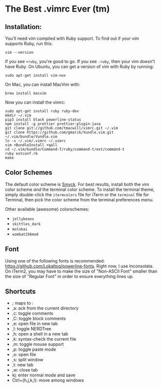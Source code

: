 # The Best .vimrc Ever (tm)

## Installation:

You'll need vim compiled with Ruby support. To find out if your vim supports Ruby, run this:

    vim --version

If you see `+ruby`, you're good to go. If you see `-ruby`, then your vim doesn't have Ruby. On Ubuntu, you can get a version of vim with Ruby by running:

    sudo apt-get install vim-nox

On Mac, you can install MacVim with:

    brew install macvim

Now you can install the vimrc:

    sudo apt-get install ruby ruby-dev
    mkdir ~/.vim
    pip3 install black powerline-status
    npm install -g prettier prettier-plugin-java
    git clone git://github.com/tmacwill/vimrc.git ~/.vim
    git clone https://github.com/gmarik/Vundle.vim.git ~/.vim/bundle/Vundle.vim
    ln -s ~/.vim/.vimrc ~/.vimrc
    vim +BundleInstall +qall
    cd ~/.vim/bundle/Command-T/ruby/command-t/ext/command-t
    ruby extconf.rb
    make

## Color Schemes

The default color scheme is [Smyck](https://github.com/hukl/Smyck-Color-Scheme/). For best results, install both the vim color scheme _and_ the terminal color scheme. To install the terminal theme, simply double-click the `itermcolors` file for iTerm or the `terminal` file for Terminal, then pick the color scheme from the terminal preferences menu.

Other available (awesome) colorschemes:

- `jellybeans`
- `skittles_dark`
- `molokai`
- `wombat256mod`

## Font

Using one of the following fonts is recommended: https://github.com/Lokaltog/powerline-fonts. Right now, I use Inconsolata. On iTerm2, you may have to make the size of "Non-ASCII Font" smaller than the size of "Regular Font" in order to ensure everything lines up.

## Shortcuts

- ; maps to :
- ,a: ack from the current directory
- ,c: toggle comments
- ,C: toggle block comments
- ,e: open file in new tab
- ,l: toggle NERDTree
- ,h: open a shell in a new tab
- ,k: syntax-check the current file
- ,m: toggle mouse support
- ,p: toggle paste mode
- ,o: open file
- ,s: split window
- ,t: new tab
- ,w: close tab
- kj: enter normal mode and save
- Ctrl+{h,j,k,l}: move among windows
